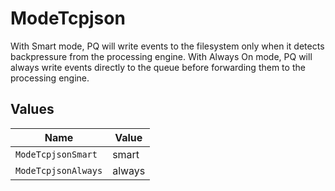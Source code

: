 # ModeTcpjson

With Smart mode, PQ will write events to the filesystem only when it detects backpressure from the processing engine. With Always On mode, PQ will always write events directly to the queue before forwarding them to the processing engine.


## Values

| Name                | Value               |
| ------------------- | ------------------- |
| `ModeTcpjsonSmart`  | smart               |
| `ModeTcpjsonAlways` | always              |